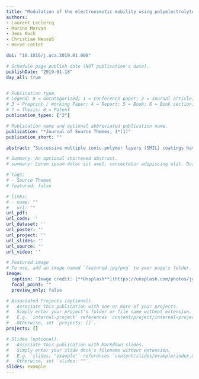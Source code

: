 ```yaml
---
title: "Modulation of the electroosmotic mobility using polyelectrolyte multilayer coatings for protein analysis by capillary electrophoresis"
authors:
- Laurent Leclercq
- Marine Morvan
- Jens Koch
- Christian Neusüß
- Hervé Cottet

doi: "10.1016/j.aca.2019.01.008"

# Schedule page publish date (NOT publication's date).
publishDate: "2019-01-18"
day_all: true


# Publication type.
# Legend: 0 = Uncategorized; 1 = Conference paper; 2 = Journal article;
# 3 = Preprint / Working Paper; 4 = Report; 5 = Book; 6 = Book section;
# 7 = Thesis; 8 = Patent
publication_types: ["2"]

# Publication name and optional abbreviated publication name.
publication: "*Journal of Source Themes, 1*(1)"
publication_short: ""

abstract: "Successive multiple ionic-polymer layers (SMIL) coatings have been often used in capillary electrophoresis due to their simplicity to implement and regenerate. However, the performances of the separation are strongly dependent on the nature of the polyelectrolyte partners used to build the SMIL coating. In this work, we investigate new couples of polyelectrolytes that were not tested before: namely, polybrene (PB), quaternized diethylaminoethyl dextran (DEAEDq) and ε-poly(lysine) (ε-PLL), as polycations, in combination with poly(acrylic acid), dextran sulfate, poly(styrenesulfonate), poly(methacrylic acid) and poly(L-lysine citramide), as polyanions. Systematic study of intra- and inter-capillaries repeatabilities/reproducibilities was performed based on the determination of migration time, separation efficiency and electroosmotic mobility. Interestingly, the electroosmotic flow was found to vary with the nature of the polycation on a broad range of electroosmotic mobility decreasing in magnitude in the order of PB>ε-PLL > DEAEDq, whatever the polyanion associated. Application of the coatings to the separation of proteins is illustrated in a 0.5M acetic acid BGE, including CE-MS separation of ribonuclease B-glycoforms of the same mass (positional or structural isomers)."

# Summary. An optional shortened abstract.
# summary: Lorem ipsum dolor sit amet, consectetur adipiscing elit. Duis posuere tellus ac convallis placerat. Proin tincidunt magna sed ex sollicitudin condimentum.

# tags:
# - Source Themes
# featured: false

# links:
# - name: ""
#   url: ""
url_pdf: 
url_code: ''
url_dataset: ''
url_poster: ''
url_project: ''
url_slides: ''
url_source: ''
url_video: ''

# Featured image
# To use, add an image named `featured.jpg/png` to your page's folder. 
image:
  caption: 'Image credit: [**Unsplash**](https://unsplash.com/photos/jdD8gXaTZsc)'
  focal_point: ""
  preview_only: false

# Associated Projects (optional).
#   Associate this publication with one or more of your projects.
#   Simply enter your project's folder or file name without extension.
#   E.g. `internal-project` references `content/project/internal-project/index.md`.
#   Otherwise, set `projects: []`.
projects: []

# Slides (optional).
#   Associate this publication with Markdown slides.
#   Simply enter your slide deck's filename without extension.
#   E.g. `slides: "example"` references `content/slides/example/index.md`.
#   Otherwise, set `slides: ""`.
slides: example
---
```

